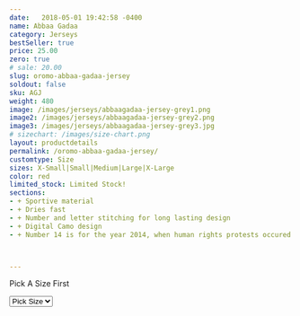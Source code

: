 ```yaml
---
date:   2018-05-01 19:42:58 -0400
name: Abbaa Gadaa
category: Jerseys
bestSeller: true
price: 25.00
zero: true
# sale: 20.00
slug: oromo-abbaa-gadaa-jersey
soldout: false
sku: AGJ
weight: 480
image: /images/jerseys/abbaagadaa-jersey-grey1.png
image2: /images/jerseys/abbaagadaa-jersey-grey2.png
image3: /images/jerseys/abbaagadaa-jersey-grey3.jpg
# sizechart: /images/size-chart.png
layout: productdetails
permalink: /oromo-abbaa-gadaa-jersey/
customtype: Size
sizes: X-Small|Small|Medium|Large|X-Large
color: red
limited_stock: Limited Stock!
sections: 
- + Sportive material
- + Dries fast
- + Number and letter stitching for long lasting design
- + Digital Camo design
- + Number 14 is for the year 2014, when human rights protests occured in 	Ethiopia 



---
```


<div class="missingSize"><p>Pick A Size First</p></div>

<select id="my-size">
	 <option selected disabled>Pick Size</option>
	  <option disabled>X-Small</option>
	  <option disabled>Small</option>
	  <option>Medium</option>
	  <option>Large</option>
	  <option>X-Large</option>
</select>